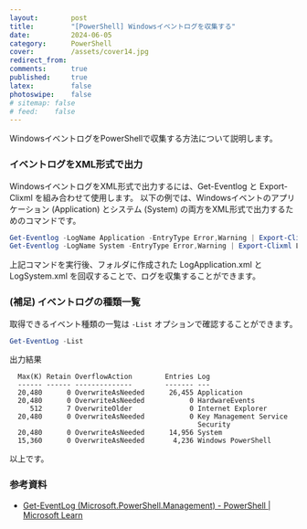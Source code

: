```yaml
---
layout:        post
title:         "[PowerShell] Windowsイベントログを収集する"
date:          2024-06-05
category:      PowerShell
cover:         /assets/cover14.jpg
redirect_from:
comments:      true
published:     true
latex:         false
photoswipe:    false
# sitemap: false
# feed:    false
---
```


WindowsイベントログをPowerShellで収集する方法について説明します。

### イベントログをXML形式で出力

WindowsイベントログをXML形式で出力するには、Get-Eventlog と Export-Clixml を組み合わせて使用します。
以下の例では、Windowsイベントのアプリケーション (Application) とシステム (System) の両方をXML形式で出力するためのコマンドです。

```ps1
Get-Eventlog -LogName Application -EntryType Error,Warning | Export-Clixml LogApplication.xml
Get-Eventlog -LogName System -EntryType Error,Warning | Export-Clixml LogSystem.xml
```

上記コマンドを実行後、フォルダに作成された LogApplication.xml と LogSystem.xml を回収することで、ログを収集することができます。

### (補足) イベントログの種類一覧

取得できるイベント種類の一覧は `-List` オプションで確認することができます。

```ps1
Get-EventLog -List
```

出力結果

```output
  Max(K) Retain OverflowAction        Entries Log
  ------ ------ --------------        ------- ---
  20,480      0 OverwriteAsNeeded      26,455 Application
  20,480      0 OverwriteAsNeeded           0 HardwareEvents
     512      7 OverwriteOlder              0 Internet Explorer
  20,480      0 OverwriteAsNeeded           0 Key Management Service
                                              Security
  20,480      0 OverwriteAsNeeded      14,956 System
  15,360      0 OverwriteAsNeeded       4,236 Windows PowerShell
```

以上です。

### 参考資料

- [Get-EventLog (Microsoft.PowerShell.Management) - PowerShell \| Microsoft Learn](https://learn.microsoft.com/ja-jp/powershell/module/microsoft.powershell.management/get-eventlog?view=powershell-5.1)
